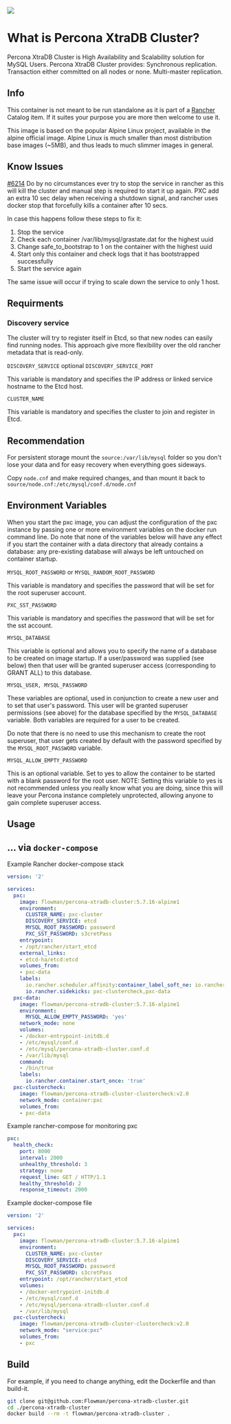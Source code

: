 [![](https://images.microbadger.com/badges/image/flowman/percona-xtradb-cluster:5.7.16-alpine1.svg)](https://microbadger.com/images/flowman/percona-xtradb-cluster:5.7.16-alpine1 "Get your own image badge on microbadger.com")

# What is Percona XtraDB Cluster?

Percona XtraDB Cluster is High Availability and Scalability solution for MySQL Users. Percona XtraDB Cluster provides: Synchronous replication. Transaction either committed on all nodes or none. Multi-master replication.

## Info

This container is not meant to be run standalone as it is part of a [Rancher](http://rancher.com) Catalog item. If it suites your purpose you are more then welcome to use it.

This image is based on the popular Alpine Linux project, available in the alpine official image. Alpine Linux is much smaller than most distribution base images (~5MB), and thus leads to much slimmer images in general.

## Know Issues

[#6214](https://github.com/rancher/rancher/issues/6214) Do by no circumstances ever try to stop the service in rancher as this will kill the cluster and manual step is required to start it up again. PXC add an extra 10 sec delay when receiving a shutdown signal, and rancher uses docker stop that forcefully kills a container after 10 secs.

In case this happens follow these steps to fix it:

1. Stop the service
2. Check each container /var/lib/mysql/grastate.dat for the highest uuid
3. Change safe_to_bootstrap to 1 on the container with the highest uuid
4. Start only this container and check logs that it has bootstrapped successfully
5. Start the service again

The same issue will occur if trying to scale down the service to only 1 host.

## Requirments

### Discovery service

The cluster will try to register itself in Etcd, so that new nodes can easily find running nodes. This approach give more flexibility over the old rancher metadata that is read-only.

`DISCOVERY_SERVICE` optional `DISCOVERY_SERVICE_PORT`

This variable is mandatory and specifies the IP address or linked service hostname to the Etcd host.

`CLUSTER_NAME`

This variable is mandatory and specifies the cluster to join and register in Etcd.

## Recommendation

For persistent storage mount the `source:/var/lib/mysql` folder so you don't lose your data and for easy recovery when everything goes sideways.

Copy `node.cnf` and make required changes, and than mount it back to `source/node.cnf:/etc/mysql/conf.d/node.cnf`

## Environment Variables

When you start the pxc image, you can adjust the configuration of the pxc instance by passing one or more environment variables on the docker run command line. Do note that none of the variables below will have any effect if you start the container with a data directory that already contains a database: any pre-existing database will always be left untouched on container startup.

`MYSQL_ROOT_PASSWORD` or `MYSQL_RANDOM_ROOT_PASSWORD`

This variable is mandatory and specifies the password that will be set for the root superuser account.

`PXC_SST_PASSWORD`

This variable is mandatory and specifies the password that will be set for the sst account.

`MYSQL_DATABASE`

This variable is optional and allows you to specify the name of a database to be created on image startup. If a user/password was supplied (see below) then that user will be granted superuser access (corresponding to GRANT ALL) to this database.

`MYSQL_USER, MYSQL_PASSWORD`

These variables are optional, used in conjunction to create a new user and to set that user's password. This user will be granted superuser permissions (see above) for the database specified by the `MYSQL_DATABASE` variable. Both variables are required for a user to be created.

Do note that there is no need to use this mechanism to create the root superuser, that user gets created by default with the password specified by the `MYSQL_ROOT_PASSWORD` variable.

`MYSQL_ALLOW_EMPTY_PASSWORD`

This is an optional variable. Set to yes to allow the container to be started with a blank password for the root user. NOTE: Setting this variable to yes is not recommended unless you really know what you are doing, since this will leave your Percona instance completely unprotected, allowing anyone to gain complete superuser access.

## Usage

## ... via `docker-compose`

Example Rancher docker-compose stack

```yaml
version: '2'

services:
  pxc:
    image: flowman/percona-xtradb-cluster:5.7.16-alpine1
    environment:
      CLUSTER_NAME: pxc-cluster
      DISCOVERY_SERVICE: etcd
      MYSQL_ROOT_PASSWORD: password
      PXC_SST_PASSWORD: s3cretPass
    entrypoint:
    - /opt/rancher/start_etcd
    external_links:
    - etcd-ha/etcd:etcd
    volumes_from:
    - pxc-data
    labels:
      io.rancher.scheduler.affinity:container_label_soft_ne: io.rancher.stack_service.name=$${stack_name}/$${service_name}
      io.rancher.sidekicks: pxc-clustercheck,pxc-data
  pxc-data:
    image: flowman/percona-xtradb-cluster:5.7.16-alpine1
    environment:
      MYSQL_ALLOW_EMPTY_PASSWORD: 'yes'
    network_mode: none
    volumes:
    - /docker-entrypoint-initdb.d
    - /etc/mysql/conf.d
    - /etc/mysql/percona-xtradb-cluster.conf.d
    - /var/lib/mysql
    command:
    - /bin/true
    labels:
      io.rancher.container.start_once: 'true'
  pxc-clustercheck:
    image: flowman/percona-xtradb-cluster-clustercheck:v2.0
    network_mode: container:pxc
    volumes_from:
    - pxc-data
```

Example rancher-compose for monitoring pxc

```yaml
pxc:
  health_check:
    port: 8000
    interval: 2000
    unhealthy_threshold: 3
    strategy: none
    request_line: GET / HTTP/1.1
    healthy_threshold: 2
    response_timeout: 2000
```

Example docker-compose file

```yaml
version: '2'

services:
  pxc:
    image: flowman/percona-xtradb-cluster:5.7.16-alpine1
    environment:
      CLUSTER_NAME: pxc-cluster
      DISCOVERY_SERVICE: etcd
      MYSQL_ROOT_PASSWORD: password
      PXC_SST_PASSWORD: s3cretPass
    entrypoint: /opt/rancher/start_etcd
    volumes:
    - /docker-entrypoint-initdb.d
    - /etc/mysql/conf.d
    - /etc/mysql/percona-xtradb-cluster.conf.d
    - /var/lib/mysql
  pxc-clustercheck:
    image: flowman/percona-xtradb-cluster-clustercheck:v2.0
    network_mode: "service:pxc"
    volumes_from:
    - pxc
```

## Build

For example, if you need to change anything, edit the Dockerfile and than build-it.

```bash
git clone git@github.com:Flowman/percona-xtradb-cluster.git
cd ./percona-xtradb-cluster
docker build --rm -t flowman/percona-xtradb-cluster .
```